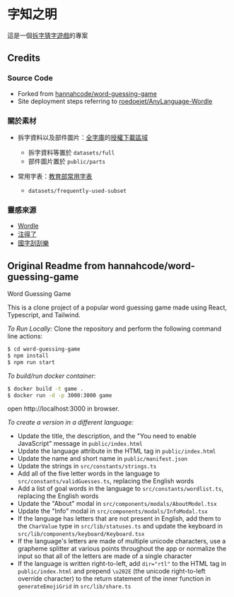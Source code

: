 # 字知之明

這是一個[拆字猜字遊戲](https://zedaizd.github.io/zh-char-puzzle/)的專案  

## Credits

### Source Code

- Forked from [hannahcode/word-guessing-game](https://github.com/hannahcode/word-guessing-game)  
- Site deployment steps referring to [roedoejet/AnyLanguage-Wordle](https://github.com/roedoejet/AnyLanguage-Wordle)

### 關於素材

- 拆字資料以及部件圖片：[全字庫](https://www.cns11643.gov.tw/index.jsp)的[授權下載區域](https://www.cns11643.gov.tw/pageView.jsp?ID=59)  
  - 拆字資料等置於 `datasets/full`  
  - 部件圖片置於 `public/parts`  

- 常用字表：[教育部常用字表](https://language.moe.gov.tw/result.aspx?classify_sn=23&subclassify_sn=437&content_sn=46)  
  - `datasets/frequently-used-subset`  

### 靈感來源
- [Wordle](https://www.powerlanguage.co.uk/wordle/)
- [注得了](https://words.hk/static/bopomofo-wordle/)
- [國字刮刮樂](https://stimim.github.io/cht_scratchcard/)


## Original Readme from hannahcode/word-guessing-game

Word Guessing Game

This is a clone project of a popular word guessing game made using React, Typescript, and Tailwind.

_To Run Locally:_
Clone the repository and perform the following command line actions:

```bash
$ cd word-guessing-game
$ npm install
$ npm run start
```

_To build/run docker container:_

```bash
$ docker build -t game .
$ docker run -d -p 3000:3000 game
```

open http://localhost:3000 in browser.

_To create a version in a different language:_

- Update the title, the description, and the "You need to enable JavaScript" message in `public/index.html`
- Update the language attribute in the HTML tag in `public/index.html`
- Update the name and short name in `public/manifest.json`
- Update the strings in `src/constants/strings.ts`
- Add all of the five letter words in the language to `src/constants/validGuesses.ts`, replacing the English words
- Add a list of goal words in the language to `src/constants/wordlist.ts`, replacing the English words
- Update the "About" modal in `src/components/modals/AboutModel.tsx`
- Update the "Info" modal in `src/components/modals/InfoModal.tsx`
- If the language has letters that are not present in English, add them to the `CharValue` type in `src/lib/statuses.ts` and update the keyboard in `src/lib/components/keyboard/Keyboard.tsx`
- If the language's letters are made of multiple unicode characters, use a grapheme splitter at various points throughout the app or normalize the input so that all of the letters are made of a single character
- If the language is written right-to-left, add `dir="rtl"` to the HTML tag in `public/index.html` and prepend `\u202E` (the unicode right-to-left override character) to the return statement of the inner function in `generateEmojiGrid` in `src/lib/share.ts`
